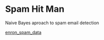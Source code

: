# Spam Hit Man

Naive Bayes aproach to spam email detection

[enron_spam_data](https://github.com/MWiechmann/enron_spam_data)
